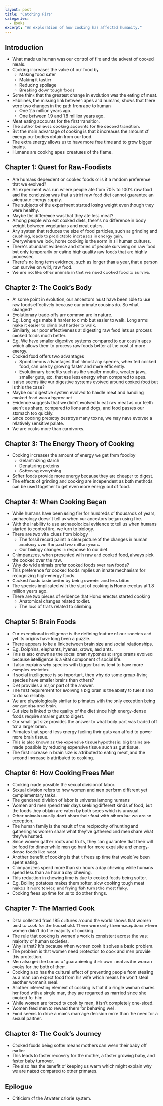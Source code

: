```yaml
---
layout: post
title: "Catching Fire"
categories:
  - Books
excerpt: "An exploration of how cooking has affected humanity."
---
```


## Introduction

- What made us human was our control of fire and the advent of cooked meals.
- Cooking increases the value of our food by
  - Making food safer
  - Making it tastier
  - Reducing spoilage
  - Breaking down tough foods
- Some think that the greatest change in evolution was the eating of meat.
- Habilines, the missing link between apes and humans, shows that there were two changes in the path from ape to human
  - One 2.5 million years ago.
  - One between 1.9 and 1.8 million years ago.
- Meat eating accounts for the first transition.
- The author believes cooking accounts for the second transition.
- But the main advantage of cooking is that it increases the amount of energy our bodies obtain from our food.
- The extra energy allows us to have more free time and to grow bigger brains.
- Humans are cooking apes; creatures of the flame.

## Chapter 1: Quest for Raw-Foodists

- Are humans dependent on cooked foods or is it a random preference that we evolved?
- An experiment was run where people ate from 70% to 100% raw food and the conclusion was that a strict raw food diet cannot guarantee an adequate energy supply.
- The subjects of the experiment started losing weight even though they were healthy.
- Maybe the difference was that they ate less meat?
- Among people who eat cooked diets, there's no difference in body weight between vegetarians and meat eaters.
- Any system that reduces the size of food particles, such as grinding and crushing, leads to predictable increases in energy gain.
- Everywhere we look, home cooking is the norm in all human cultures.
- There's abundant evidence and stories of people surviving on raw food but only temporarily or eating high quality raw foods that are highly processed.
- There's no long term evidence, such as longer than a year, that a person can survive on wild, raw food.
- We are not like other animals in that we need cooked food to survive.

## Chapter 2: The Cook’s Body

- At some point in evolution, our ancestors must have been able to use raw foods effectively because our primate cousins do. So what changed?
- Evolutionary trade-offs are common are in nature.
- E.g. Long legs make it harder to climb but easier to walk. Long arms make it easier to climb but harder to walk.
- Similarly, our poor effectiveness at digesting raw food lets us process cooked foods much better.
- E.g. We have smaller digestive systems compared to our cousin apes which allows them to process raw foods better at the cost of more energy.
- Cooked food offers two advantages
  - Spontaneous advantages that almost any species, when fed cooked food, can use by growing faster and more efficiently.
  - Evolutionary benefits such as the smaller mouths, weaker jaws, smaller guts, etc. that use less energy when compared to apes.
- It also seems like our digestive systems evolved around cooked food but is this the case?
- Maybe our digestive system evolved to handle meat and handling cooked food was a byproduct.
- Evidence suggests that we didn’t evolved to eat raw meat as our teeth aren't as sharp, compared to lions and dogs, and food passes our stomach too quickly.
- Since cooking predictly destroys many toxins, we may have evolved a relatively sensitive palate.
- We are cooks more than carnivores.

## Chapter 3: The Energy Theory of Cooking

- Cooking increases the amount of energy we get from food by
  - Gelantinizing starch
  - Denaturing proteins
  - Softening everything
- Softer foods provide more energy because they are cheaper to digest.
- The effects of grinding and cooking are independent as both methods can be used together to get even more energy out of food.

## Chapter 4: When Cooking Began

- While humans have been using fire for hundreds of thousands of years, archaeology doesn’t tell us when our ancestors began using fire.
- With the inability to use archaeological evidence to tell us when humans started to control fire, we turn to biology.
- There are two vital clues from biology
  - The fossil record paints a clear picture of the changes in human anatomy over the past two million years.
  - Our biology changes in response to our diet.
- Chimpanzees, when presented with raw and cooked food, always pick the cooked over the raw.
- Why do wild animals prefer cooked foods over raw foods?
- This preference for cooked foods implies an innate mechanism for recognizing high-energy foods.
- Cooked foods taste better by being sweeter and less bitter.
- The species implicated with the start of cooking is Homo erectus at 1.8 million years ago.
- There are two pieces of evidence that Homo erectus started cooking
  - Anatomical changes related to diet.
  - The loss of traits related to climbing.

## Chapter 5: Brain Foods

- Our exceptional intelligence is the defining feature of our species and yet its origins have long been a puzzle.
- There appears to be a link between brain size and social relationships.
- E.g. Dolphins, elephants, hyenas, crows, and ants.
- This is also known as the social brain hypothesis: large brains evolved because intelligence is a vital component of social life.
- It also explains why species with bigger brains tend to have more complex societies.
- If social intelligence is so important, then why do some group-living species have smaller brains than others?
- Diet provides a major part of the answer.
- The first requirement for evolving a big brain is the ability to fuel it and to do so reliably.
- We are physiologically similar to primates with the only exception being our gut size and brain.
- Gut size is linked to the quality of the diet since high energy-dense foods require smaller guts to digest.
- Our small gut size provides the answer to what body part was traded off for a larger brain.
- Primates that spend less energy fueling their guts can afford to power more brain tissue.
- This is also known as the expensive tissue hypothesis: big brains are made possible by reducing expensive tissue such as gut tissue.
- The first increase in brain size is attributed to eating meat, and the second increase is attributed to cooking.

## Chapter 6: How Cooking Frees Men

- Cooking made possible the sexual division of labor.
- Sexual division refers to how women and men perform different yet complementary tasks.
- The gendered division of labor is universal among humans.
- Women and men spend their days seeking different kinds of food, but the foods they obtain are eaten by both sexes which is unusual.
- Other animals usually don’t share their food with others but we are an exception.
- The human family is the result of the reciprocity of hunting and gathering as women share what they’ve gathered and men share what they’ve hunted.
- Since women gather roots and fruits, they can guarantee that their will be food for dinner while  men go hunt for more exquisite and energy-dense foods like meat.
- Another benefit of cooking is that it frees up time that would’ve been spent eating.
- Chimpanzees spend more than six hours a day chewing while humans spend less than an hour a day chewing.
- This reduction in chewing time is due to cooked foods being softer.
- E.g. Boiling potatoes makes them softer, slow cooking tough meat makes it more tender, and frying fish turns the meat flaky.
- Cooking frees up time for us to do other things.

## Chapter 7: The Married Cook

- Data collected from 185 cultures around the world shows that women tend to cook for the household. There were only three exceptions where women didn’t do the majority of cooking.
- The rule that cooking is women's work is consistent across the vast majority of human societies.
- Why is that? It's because when women cook it solves a basic problem.
- The problem is that women need protection to cook and men provide this protection.
- Men also get the bonus of guaranteeing their own meal as the woman cooks for the both of them.
- Cooking also has the cultural effect of preventing people from stealing as a man can expect food from his wife which means he won't steal another woman’s meal.
- Another interesting element of cooking is that if a single woman shares her food with a single man, they are regarded as married since she cooked for him.
- While women are forced to cook by men, it isn’t completely one-sided.
- Women feed men to reward them for behaving well.
- Food seems to drive a man's marriage decision more than the need for a sexual partner.

## Chapter 8: The Cook’s Journey

- Cooked foods being softer means mothers can wean their baby off earlier.
- This leads to faster recovery for the mother, a faster growing baby, and faster baby turnover.
- Fire also has the benefit of keeping us warm which might explain why we are naked compared to other primates.

## Epilogue

- Criticism of the Atwater calorie system.
